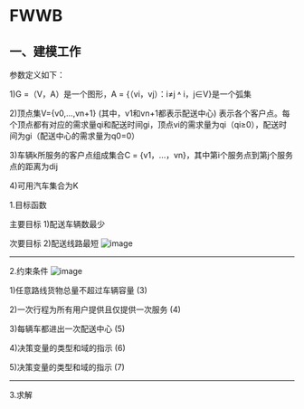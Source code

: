 # FWWB


## 一、建模工作

参数定义如下：

1)G =（V，A）是一个图形，A = {（vi，vj）：i≠j ˄ i，j∈V}是一个弧集

2)顶点集V={v0,...,vn+1} (其中，v1和vn+1都表示配送中心) 表示各个客户点。每个顶点都有对应的需求量qi和配送时间gi，顶点vi的需求量为qi（qi≥0），配送时间为gi（配送中心的需求量为q0=0）

3)车辆k所服务的客户点组成集合C = {v1，...，vn}，其中第i个服务点到第j个服务点的距离为dij

4)可用汽车集合为K



1.目标函数

主要目标
1)配送车辆数最少

次要目标
2)配送线路最短
![image](https://images.gitee.com/uploads/images/2020/0201/050145_03b11599_5189209.jpeg)

***
2.约束条件
![image](https://images.gitee.com/uploads/images/2020/0201/050618_68acd860_5189209.jpeg)

1)任意路线货物总量不超过车辆容量                     (3)

2)一次行程为所有用户提供且仅提供一次服务             (4)

3)每辆车都进出一次配送中心                           (5)

4)决策变量的类型和域的指示                           (6)

5)决策变量的类型和域的指示                           (7)
  

***
3.求解


